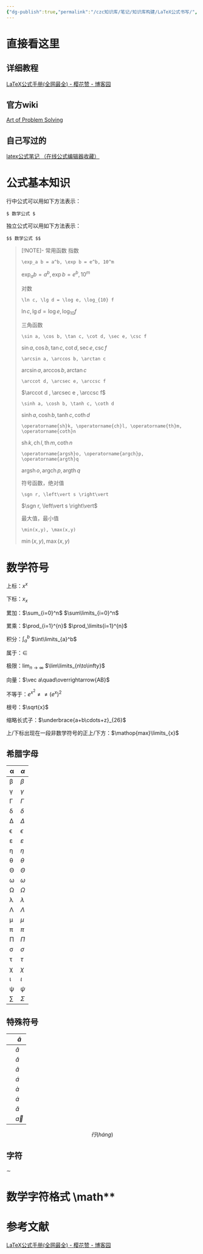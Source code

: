 ```yaml
---
{"dg-publish":true,"permalink":"/czc知识库/笔记/知识库构建/LaTeX公式书写/","dgPassFrontmatter":true,"created":"2024-06-18T17:45:22.264+08:00","updated":"2024-12-08T11:32:26.910+08:00"}
---
```




# 直接看这里
## 详细教程
[LaTeX公式手册(全网最全) - 樱花赞 - 博客园](https://www.cnblogs.com/1024th/p/11623258.html)
## 官方wiki
[Art of Problem Solving](https://artofproblemsolving.com/wiki/index.php/LaTeX:Symbols)
## 自己写过的
[latex公式笔记 （在线公式编辑器收藏）](latex公式笔记%20（在线公式编辑器收藏）.md)

# 公式基本知识

行中公式可以用如下方法表示：

`$ 数学公式 $`

独立公式可以用如下方法表示：

`$$ 数学公式 $$`



> [!NOTE]- 常用函数
> 指数
> 
> `\exp_a b = a^b, \exp b = e^b, 10^m`
> 
> $\exp_a b = a^b, \exp b = e^b, 10^m$
> 
> 对数
> 
> `\ln c, \lg d = \log e, \log_{10} f`
> 
> $\ln c, \lg d = \log e, \log_{10} f$
> 
> 三角函数
> 
> `\sin a, \cos b, \tan c, \cot d, \sec e, \csc f`
> 
> $\sin a, \cos b, \tan c, \cot d, \sec e, \csc f$
> 
> `\arcsin a, \arccos b, \arctan c`
> 
> $\arcsin a , \arccos b , \arctan c$
> 
> `\arccot d, \arcsec e, \arccsc f`
> 
> $\arccot d , \arcsec e , \arccsc f$
> 
> `\sinh a, \cosh b, \tanh c, \coth d`
> 
> $\sinh a, \cosh b, \tanh c, \coth d$
> 
> `\operatorname{sh}k, \operatorname{ch}l, \operatorname{th}m, \operatorname{coth}n`
> 
> $\operatorname{sh}k, \operatorname{ch}l, \operatorname{th}m, \operatorname{coth}n$
> 
> `\operatorname{argsh}o, \operatorname{argch}p, \operatorname{argth}q`
> 
> $\operatorname{argsh}o, \operatorname{argch}p, \operatorname{argth}q$
> 
> 符号函数，绝对值
> 
> `\sgn r, \left\vert s \right\vert`
> 
> $\sgn r, \left\vert s \right\vert$
> 
> 最大值，最小值
> 
> `\min(x,y), \max(x,y)`
> 
> $\min(x,y), \max(x,y)$

# 数学符号

上标：$x^x$

下标：$x_{x}$

累加：$\sum_{i=0}^n$		$\sum\limits_{i=0}^n$

累乘：$\prod_{i=1}^{n}$ 	$\prod_\limits{i=1}^{n}$

积分：$\int_{a}^b$			$\int\limits_{a}^b$

属于：$\in$

极限：$\lim_{n\to\infty}$		$\lim\limits_{n\to\infty}$

向量：$\vec a\quad\overrightarrow{AB}$

不等于：$e^{x^2} \ne \neq ({e^x})^2$

根号：$\sqrt{x}$

缩略长式子：$\underbrace{a+b\cdots+z}_{26}$

上/下标出现在一段非数学符号的正上/下方：$\mathop{max}\limits_{x}$

## 希腊字母

| α | $\alpha$ |
| ---- | ---- |
| β | $\beta$ |
| γ | $\gamma$ |
| Γ | $\Gamma$ |
| δ | $\delta$ |
| Δ | $\Delta$ |
| ϵ | $\epsilon$ |
| ε | $\varepsilon$ |
| η | $\eta$ |
| θ | $\theta$ |
| Θ | $\Theta$ |
| ω | $\omega$ |
| Ω | $\Omega$ |
| λ | $\lambda$ |
| Λ | $\Lambda$ |
| μ | $\mu$ |
| π | $\pi$ |
| Π | $\Pi$ |
| σ | $\sigma$ |
| τ | $\tau$ |
| χ | $\chi$ |
| ι | $\iota$ |
| ψ | $\psi$ |
| $\sum$ | $\Sigma$ |

## 特殊符号

|     | $\bar{a}$   |
| --- | ----------- |
|     | $\hat{a}$   |
|     | $\check{a}$ |
|     | $\tilde{a}$ |
|     | $\acute{a}$ |
|     | $\grave{a}$ |
|     | $\dot{a}$   |
|     | $\breve{a}$ |
|     | $\vec{a}$   |
$$行(h \acute{a}ng)$$
## 字符

$\sim$

# 数学字符格式 \\math**




# 参考文献
[LaTeX公式手册(全网最全) - 樱花赞 - 博客园](https://www.cnblogs.com/1024th/p/11623258.html)